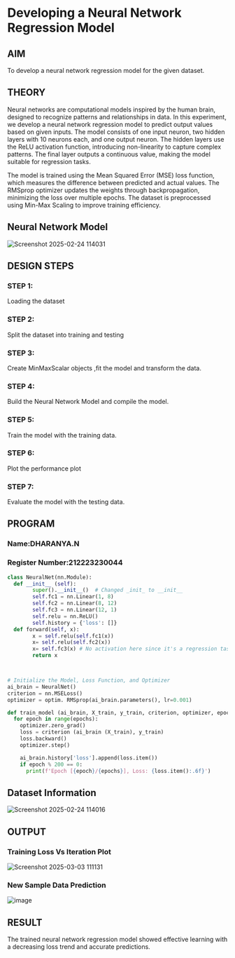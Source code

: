 # Developing a Neural Network Regression Model

## AIM

To develop a neural network regression model for the given dataset.

## THEORY

Neural networks are computational models inspired by the human brain, designed to recognize patterns and relationships in data. In this experiment, we develop a neural network regression model to predict output values based on given inputs. The model consists of one input neuron, two hidden layers with 10 neurons each, and one output neuron. The hidden layers use the ReLU activation function, introducing non-linearity to capture complex patterns. The final layer outputs a continuous value, making the model suitable for regression tasks.

The model is trained using the Mean Squared Error (MSE) loss function, which measures the difference between predicted and actual values. The RMSprop optimizer updates the weights through backpropagation, minimizing the loss over multiple epochs. The dataset is preprocessed using Min-Max Scaling to improve training efficiency.

## Neural Network Model
![Screenshot 2025-02-24 114031](https://github.com/user-attachments/assets/5b97064f-a475-41aa-a636-ce850657bc1e)



## DESIGN STEPS

### STEP 1:

Loading the dataset

### STEP 2:

Split the dataset into training and testing

### STEP 3:

Create MinMaxScalar objects ,fit the model and transform the data.

### STEP 4:

Build the Neural Network Model and compile the model.

### STEP 5:

Train the model with the training data.

### STEP 6:

Plot the performance plot

### STEP 7:

Evaluate the model with the testing data.

## PROGRAM
### Name:DHARANYA.N
### Register Number:212223230044
```python
class NeuralNet(nn.Module):
  def __init__ (self):
        super().__init__()  # Changed _init_ to __init__
        self.fc1 = nn.Linear(1, 8)
        self.fc2 = nn.Linear(8, 12)
        self.fc3 = nn.Linear(12, 1)
        self.relu = nn.ReLU()
        self.history = {'loss': []}
  def forward(self, x):
        x = self.relu(self.fc1(x))
        x= self.relu(self.fc2(x))
        x= self.fc3(x) # No activation here since it's a regression task
        return x



# Initialize the Model, Loss Function, and Optimizer
ai_brain = NeuralNet()
criterion = nn.MSELoss()
optimizer = optim. RMSprop(ai_brain.parameters(), lr=0.001)

def train_model (ai_brain, X_train, y_train, criterion, optimizer, epochs=2000):
  for epoch in range(epochs):
    optimizer.zero_grad()
    loss = criterion (ai_brain (X_train), y_train)
    loss.backward()
    optimizer.step()

    ai_brain.history['loss'].append(loss.item())
    if epoch % 200 == 0:
      print(f'Epoch [{epoch}/{epochs}], Loss: {loss.item():.6f}')


```
## Dataset Information

![Screenshot 2025-02-24 114016](https://github.com/user-attachments/assets/efaa95e5-3bf2-44d5-9e44-3de42421c502)


## OUTPUT

### Training Loss Vs Iteration Plot

![Screenshot 2025-03-03 111131](https://github.com/user-attachments/assets/401bb0cc-04a6-43d6-8870-3434a2d43f29)


### New Sample Data Prediction
![image](https://github.com/user-attachments/assets/59bb4840-3d67-44ce-8d30-6c6c3f681581)


## RESULT
The trained neural network regression model showed effective learning with a decreasing loss trend and accurate predictions.
